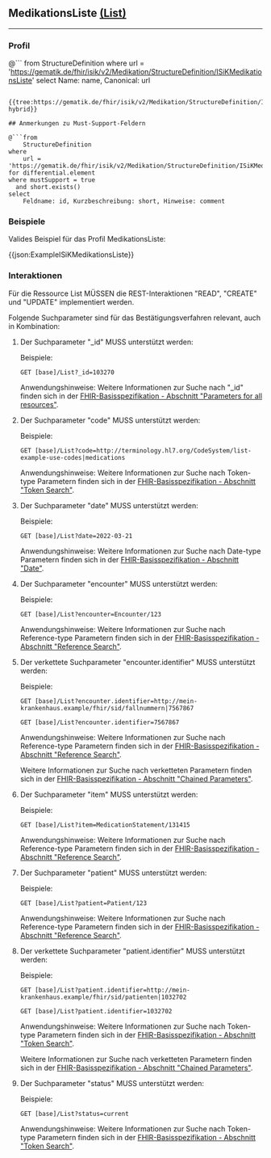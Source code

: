 ## MedikationsListe [(List)](https://www.hl7.org/fhir/R4/list.html)

---

### Profil

@```
from StructureDefinition where url = 'https://gematik.de/fhir/isik/v2/Medikation/StructureDefinition/ISiKMedikationsListe' select Name: name, Canonical: url
```

{{tree:https://gematik.de/fhir/isik/v2/Medikation/StructureDefinition/ISiKMedikationsListe, hybrid}}

## Anmerkungen zu Must-Support-Feldern

@```from
	StructureDefinition
where
    url = 'https://gematik.de/fhir/isik/v2/Medikation/StructureDefinition/ISiKMedikationsListe'
for differential.element
where mustSupport = true
  and short.exists()
select
	Feldname: id, Kurzbeschreibung: short, Hinweise: comment
```

### Beispiele

Valides Beispiel für das Profil MedikationsListe:

{{json:ExampleISiKMedikationsListe}}

### Interaktionen

Für die Ressource List MÜSSEN die REST-Interaktionen "READ", "CREATE" und "UPDATE" implementiert werden.

Folgende Suchparameter sind für das Bestätigungsverfahren relevant, auch in Kombination:

1. Der Suchparameter "_id" MUSS unterstützt werden:

    Beispiele:

    ```GET [base]/List?_id=103270```

    Anwendungshinweise: Weitere Informationen zur Suche nach "_id" finden sich in der [FHIR-Basisspezifikation - Abschnitt "Parameters for all resources"](https://hl7.org/fhir/R4/search.html#all).

1. Der Suchparameter "code" MUSS unterstützt werden:

   Beispiele:

   ```GET [base]/List?code=http://terminology.hl7.org/CodeSystem/list-example-use-codes|medications```

   Anwendungshinweise: Weitere Informationen zur Suche nach Token-type Parametern finden sich in der [FHIR-Basisspezifikation - Abschnitt "Token Search"](https://hl7.org/fhir/R4/search.html#token).

 1. Der Suchparameter "date" MUSS unterstützt werden:

    Beispiele:

    ```GET [base]/List?date=2022-03-21```

    Anwendungshinweise: Weitere Informationen zur Suche nach Date-type Parametern finden sich in der [FHIR-Basisspezifikation - Abschnitt "Date"](https://hl7.org/fhir/R4/search.html#date).

1. Der Suchparameter "encounter" MUSS unterstützt werden:

   Beispiele:

    ```GET [base]/List?encounter=Encounter/123```

    Anwendungshinweise: Weitere Informationen zur Suche nach Reference-type Parametern finden sich in der [FHIR-Basisspezifikation - Abschnitt "Reference Search"](https://www.hl7.org/fhir/R4/search.html#reference).

1. Der verkettete Suchparameter "encounter.identifier" MUSS unterstützt werden:

   Beispiele:

   ```GET [base]/List?encounter.identifier=http://mein-krankenhaus.example/fhir/sid/fallnummern|7567867```

	 ```GET [base]/List?encounter.identifier=7567867```

   Anwendungshinweise: Weitere Informationen zur Suche nach Reference-type Parametern finden sich in der [FHIR-Basisspezifikation - Abschnitt "Reference Search"](https://www.hl7.org/fhir/R4/search.html#reference).

	 Weitere Informationen zur Suche nach verketteten Parametern finden sich in der [FHIR-Basisspezifikation - Abschnitt "Chained Parameters"](https://hl7.org/fhir/R4/search.html#chaining).

1. Der Suchparameter "item" MUSS unterstützt werden:

    Beispiele:

     ```GET [base]/List?item=MedicationStatement/131415```

     Anwendungshinweise: Weitere Informationen zur Suche nach Reference-type Parametern finden sich in der [FHIR-Basisspezifikation - Abschnitt "Reference Search"](https://www.hl7.org/fhir/R4/search.html#reference).


1. Der Suchparameter "patient" MUSS unterstützt werden:

   Beispiele:

    ```GET [base]/List?patient=Patient/123```

    Anwendungshinweise: Weitere Informationen zur Suche nach Reference-type Parametern finden sich in der [FHIR-Basisspezifikation - Abschnitt "Reference Search"](https://www.hl7.org/fhir/R4/search.html#reference).

1. Der verkettete Suchparameter "patient.identifier" MUSS unterstützt werden:

    Beispiele:

    ```GET [base]/List?patient.identifier=http://mein-krankenhaus.example/fhir/sid/patienten|1032702```

    ```GET [base]/List?patient.identifier=1032702```

    Anwendungshinweise: Weitere Informationen zur Suche nach Token-type Parametern finden sich in der [FHIR-Basisspezifikation - Abschnitt "Token Search"](https://hl7.org/fhir/R4/search.html#token).

	Weitere Informationen zur Suche nach verketteten Parametern finden sich in der [FHIR-Basisspezifikation - Abschnitt "Chained Parameters"](https://hl7.org/fhir/R4/search.html#chaining).

1. Der Suchparameter "status" MUSS unterstützt werden:

    Beispiele:

    ```GET [base]/List?status=current```

    Anwendungshinweise: Weitere Informationen zur Suche nach Token-type Parametern finden sich in der [FHIR-Basisspezifikation - Abschnitt "Token Search"](https://hl7.org/fhir/R4/search.html#token).
